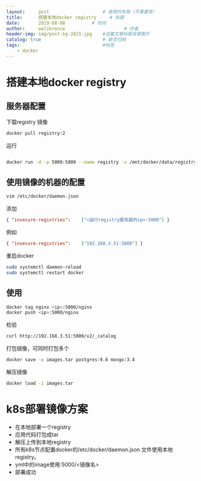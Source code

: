 ```yaml
---
layout:     post   				    # 使用的布局（不需要改）
title:    	搭建本地docker registry		# 标题 
date:       2019-08-08			# 时间
author:     walikrence 						# 作者
header-img: img/post-bg-2015.jpg 	#这篇文章标题背景图片
catalog: true 						# 是否归档
tags:								#标签
    - docker
---
```


# 搭建本地docker registry

## 服务器配置
下载registry 镜像

```sh
docker pull registry:2
```
运行
```sh

docker run -d -p 5000:5000 --name registry -v /mnt/docker/data/registry:/var/lib/registry registry:2
```

## 使用镜像的机器的配置

```sh
vim /etc/docker/daemon.json
```
添加
```json
{ "insecure-registries":    ["<运行registry服务器的ip>:5000"] }
```
例如
```json
{ "insecure-registries":    ["192.168.3.51:5000"] }
```
重启docker
```sh
sudo systemctl daemon-reload
sudo systemctl restart docker
```

## 使用
```sh
docker tag nginx <ip>:5000/nginx
docker push <ip>:5000/nginx
```

检验

```sh
curl http://192.168.3.51:5000/v2/_catalog
```

打包镜像，可同时打包多个
```sh
docker save -o images.tar postgres:9.6 mongo:3.4
```
解压镜像
```sh
docker load -i images.tar
```

# k8s部署镜像方案

- 在本地部署一个registry
- 应用代码打包成tar
- 解压上传到本地registry
- 所有k8s节点配置docker的/etc/docker/daemon.json 文件使用本地registry。
- yml中的image使用<ip>:5000/<镜像名>
- 部署成功 



